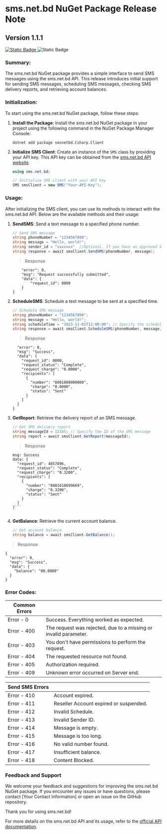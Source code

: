
# sms.net.bd NuGet Package Release Note

## Version 1.1.1
[![Static Badge](https://img.shields.io/badge/NuGet-1.1.1-blue?style=flat)
](https://www.nuget.org/packages/smsnetbd.Csharp.Client)
![Static Badge](https://img.shields.io/badge/.Net_Core-6.0-purple?style=flat)

### Summary:
The sms.net.bd NuGet package provides a simple interface to send SMS messages using the sms.net.bd API. This release introduces initial support for sending SMS messages, scheduling SMS messages, checking SMS delivery reports, and retrieving account balances.

### Initialization:
To start using the sms.net.bd NuGet package, follow these steps:

1. **Install the Package**: Install the sms.net.bd NuGet package in your project using the following command in the NuGet Package Manager Console:

   ```shell
   dotnet add package smsnetbd.Csharp.Client
   ```

2. **Initialize SMS Client**: Create an instance of the `SMS` class by providing your API key. This API key can be obtained from the [sms.net.bd API website](https://www.sms.net.bd/api).

   ```csharp
   using sms.net.bd;

   // Initialize SMS client with your API key
   SMS smsClient = new SMS("Your-API-Key");
   ```

### Usage:
After initializing the SMS client, you can use its methods to interact with the sms.net.bd API. Below are the available methods and their usage:

1. **SendSMS**: Send a text message to a specified phone number.

   ```csharp
   // Send SMS message
   string phoneNumber = "1234567890";
   string message = "Hello, world!";
   string sender_id = "xxxxxxx"  //Optional. If you have an approved Sender ID. 
   string response = await smsClient.SendSMS(phoneNumber, message);
   ```
   > Response

    ```{
	    "error": 0,
	    "msg": "Request successfully submitted",
	    "data": {
	        "request_id": 0000
	    }
	}

2. **ScheduleSMS**: Schedule a text message to be sent at a specified time.

   ```csharp
   // Schedule SMS message
   string phoneNumber = "1234567890";
   string message = "Hello, world!";
   string scheduleTime = "2023-11-01T12:00:00"; // Specify the scheduled time in ISO 8601 format
   string response = await smsClient.ScheduleSMS(phoneNumber, message, scheduleTime);
   ```
   > Response

    ```{
      "error": 0,
      "msg": "Success",
      "data": {
        "request_id": 0000,
        "request_status": "Complete",
        "request_charge": "0.0000",
        "recipients": [
          {
            "number": "8801800000000",
            "charge": "0.0000",
            "status": "Sent"
          }
        ]
      }
    }

3. **GetReport**: Retrieve the delivery report of an SMS message.

   ```csharp
   // Get SMS delivery report
   string messageId = 12345; // Specify the ID of the SMS message
   string report = await smsClient.GetReport(messageId);
   ```
   > Response

    ```error: 0
    msg: Success
    data: {
      "request_id": 4857896,
      "request_status": "Complete",
      "request_charge": "0.3200",
      "recipients": [
        {
          "number": "8801610699669",
          "charge": "0.3200",
          "status": "Sent"
        }
      ]
    }```


4. **GetBalance**: Retrieve the current account balance.

   ```csharp
   // Get account balance
   string balance = await smsClient.GetBalance();
   ```
> Response

    {
      "error": 0,
      "msg": "Success",
      "data": {
        "balance": "00.0000"
      }
    }


### Error Codes:

| Common Errors |  |
|--|--|
| Error - 0 | Success. Everything worked as expected. |
| Error - 400 | The request was rejected, due to a missing or invalid parameter. |
| Error - 403 | You don't have permissions to perform the request. |
| Error - 404 | The requested resource not found. |
| Error - 405 | Authorization required. |
| Error - 409 | Unknown error occurred on Server end. |


| Send SMS Errors |  |
|--|--|
| Error - 410 | Account expired. |
| Error - 411 | Reseller Account expired or suspended. |
| Error - 412 | Invalid Schedule. |
| Error - 413 | Invalid Sender ID. |
| Error - 414 | Message is empty. |
| Error - 415 | Message is too long. |
| Error - 416 | No valid number found. |
| Error - 417 | Insufficient balance. |
| Error - 418 | Content Blocked. |

### Feedback and Support

We welcome your feedback and suggestions for improving the sms.net.bd NuGet package. If you encounter any issues or have questions, please contact [Your Contact Information] or open an issue on the GitHub repository.

Thank you for using sms.net.bd!


For more details on the sms.net.bd API and its usage, refer to the [official API documentation](https://www.sms.net.bd/api).
